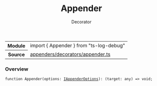 <header class="symbol-info-header">    <h1 id="appender">Appender</h1>    <label class="symbol-info-type-label decorator">Decorator</label>      </header>
<section class="symbol-info">      <table class="is-full-width">        <tbody>        <tr>          <th>Module</th>          <td>            <div class="lang-typescript">                <span class="token keyword">import</span> { Appender }                 <span class="token keyword">from</span>                 <span class="token string">"ts-log-debug"</span>                            </div>          </td>        </tr>        <tr>          <th>Source</th>          <td>            <a href="https://github.com/romakita/log-debug/blob/v4.0.2/src/appenders/decorators/appender.ts#L0-L0">                appenders/decorators/appender.ts            </a>        </td>        </tr>                </tbody>      </table>    </section>

### Overview

<pre><code class="typescript-lang">function <span class="token function">Appender</span><span class="token punctuation">(</span>options<span class="token punctuation">:</span> <a href="#api/common/appenders/iappenderoptions"><span class="token">IAppenderOptions</span></a><span class="token punctuation">)</span><span class="token punctuation">:</span> <span class="token punctuation">(</span>target<span class="token punctuation">:</span> <span class="token keyword">any</span><span class="token punctuation">)</span> => <span class="token keyword">void</span><span class="token punctuation">;</span></code></pre>

